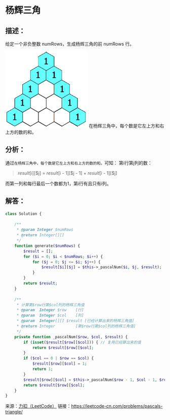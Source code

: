 # 杨辉三角

## 描述：
给定一个非负整数 numRows，生成杨辉三角的前 numRows 行。

![杨辉三角](https://github.com/CaiHongxuan/algorithm-treasury/blob/master/images/PascalTriangleAnimated2.gif)
在杨辉三角中，每个数是它左上方和右上方的数的和。


## 分析：
通过`在杨辉三角中，每个数是它左上方和右上方的数的和。`可知：
第i行第j列的数：
> $result[$i][$j] = $result[$i - 1][$j - 1] + $result[$i - 1][$j]

而第一列和每行最后一个数都为1，第i行有且只有i列。

## 解答：
```php
class Solution {

    /**
     * @param Integer $numRows
     * @return Integer[][]
     */
    function generate($numRows) {
        $result = [];
        for ($i = 0; $i < $numRows; $i++) {
            for ($j = 0; $j <= $i; $j++) {
                $result[$i][$j] = $this->_pascalNum($i, $j, $result);
            }
        }
        return $result;
    }

    /**
     * 计算第$row行第$col列的杨辉三角值
     * @param  Integer $row    [行]
     * @param  Integer $col    [列]
     * @param  Integer[][] $result [已经计算出来的杨辉三角值]
     * @return Integer         [第$row行第$col列的杨辉三角值]
     */
    private function _pascalNum($row, $col, $result) {
        if (isset($result[$row][$col])) { // 复用已经算出来的值
            return $result[$row][$col];
        }
        if ($col == 0 | $row == $col) {
            $result[$row][$col] = 1;
            return 1;
        }
        $result[$row][$col] = $this->_pascalNum($row - 1, $col - 1, $result) + $this->_pascalNum($row - 1, $col, $result);
        return $result[$row][$col];
    }
}
```

来源：[力扣（LeetCode）](https://leetcode-cn.com/problems/pascals-triangle/)
链接：https://leetcode-cn.com/problems/pascals-triangle/
